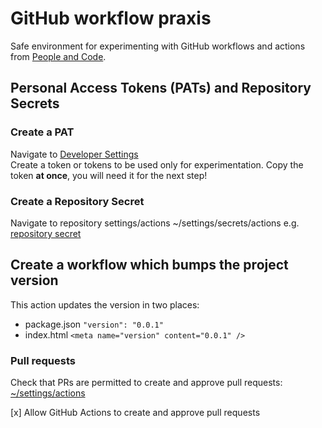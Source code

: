 # GitHub workflow praxis

Safe environment for experimenting with GitHub workflows and actions from [People and Code](https://people-and-code.com/).

## Personal Access Tokens (PATs) and Repository Secrets

### Create a PAT

Navigate to [Developer Settings](https://github.com/settings/tokens)  
Create a token or tokens to be used only for experimentation. Copy the token **at once**, you will need it for the next step!

### Create a Repository Secret

Navigate to repository settings/actions ~/settings/secrets/actions e.g. [repository secret](https://github.com/p-n-c/github-workflow-praxis/settings/secrets/actions)

## Create a workflow which bumps the project version 

This action updates the version in two places:

- package.json
  `"version": "0.0.1"`
- index.html
  `<meta name="version" content="0.0.1" />`

### Pull requests

Check that PRs are permitted to create and approve pull requests: [~/settings/actions](https://github.com/organizations/p-n-c/settings/actions)

[x] Allow GitHub Actions to create and approve pull requests
